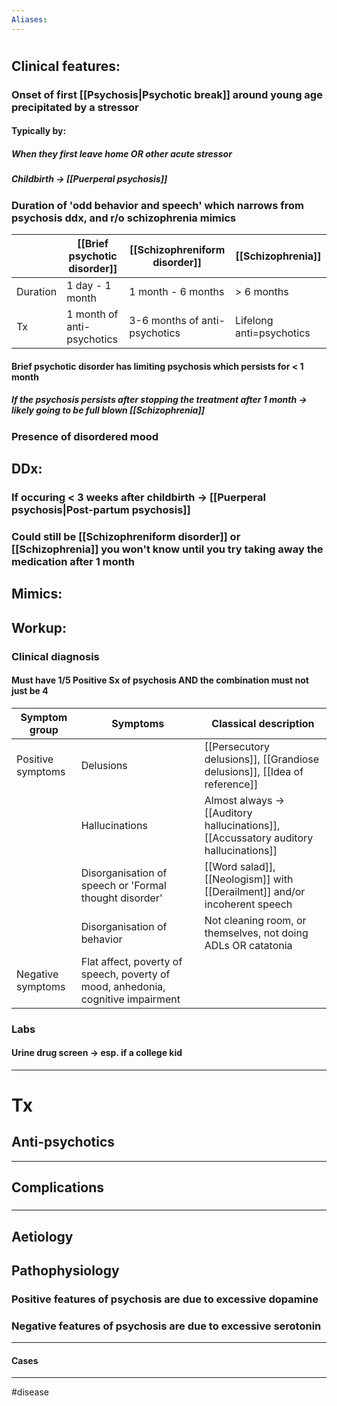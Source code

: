 ```yaml
---
Aliases:
---
```

# 
## Clinical features:
### Onset of first [[Psychosis|Psychotic break]] around young age precipitated by a stressor
#### Typically by:
##### When they first leave home OR other acute stressor
##### Childbirth  -> [[Puerperal psychosis]]
### Duration of 'odd behavior and speech' which narrows from psychosis ddx, and r/o schizophrenia mimics
|          | [[Brief psychotic disorder]] | [[Schizophreniform disorder]] | [[Schizophrenia]]        |
| -------- | ---------------------------- | ----------------------------- | ------------------------ |
| Duration | 1 day - 1 month              | 1 month - 6 months            | > 6 months               |
| Tx       | 1 month of anti-psychotics   | 3-6 months of anti-psychotics | Lifelong anti=psychotics |
#### Brief psychotic disorder has limiting psychosis which persists for < 1 month
##### If the psychosis persists after stopping the treatment after 1 month -> likely going to be full blown [[Schizophrenia]]
### Presence of disordered mood

## DDx: 
### If occuring < 3 weeks after childbirth -> [[Puerperal psychosis|Post-partum psychosis]]
### Could still be [[Schizophreniform disorder]] or [[Schizophrenia]] you won't know until you try taking away the medication after 1 month
## Mimics:
### 
## Workup:
### Clinical diagnosis
#### Must have 1/5 Positive Sx of psychosis AND the combination must not just be 4 
| Symptom group     | Symptoms                                                                         | Classical description                                                                 |
| ----------------- | -------------------------------------------------------------------------------- | ------------------------------------------------------------------------------------- |
| Positive symptoms | Delusions                                                                        | [[Persecutory delusions]], [[Grandiose delusions]], [[Idea of reference]]             |
|                   | Hallucinations                                                                   | Almost always -> [[Auditory hallucinations]], [[Accussatory auditory hallucinations]] |
|                   | Disorganisation of speech or 'Formal thought disorder'                           | [[Word salad]], [[Neologism]] with [[Derailment]] and/or incoherent speech            | 
|                   | Disorganisation of behavior                                                      | Not cleaning room, or themselves, not doing ADLs OR catatonia                                     |
| Negative symptoms | Flat affect, poverty of speech, poverty of mood, anhedonia, cognitive impairment |                                                                                       |
### Labs
#### Urine drug screen -> esp. if a college kid

---
# Tx
## Anti-psychotics

---
## Complications
###

---
## Aetiology

## Pathophysiology
### Positive features of psychosis are due to excessive dopamine
### Negative features of psychosis are due to excessive serotonin

---
#### Cases


---
#disease 